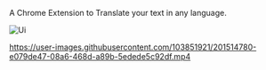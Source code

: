 A Chrome Extension to Translate your text in any language.

![Ui](https://user-images.githubusercontent.com/103851921/201515061-550d78d3-e53a-4df9-b908-01b3f839036b.png)

https://user-images.githubusercontent.com/103851921/201514780-e079de47-08a6-468d-a89b-5edede5c92df.mp4


